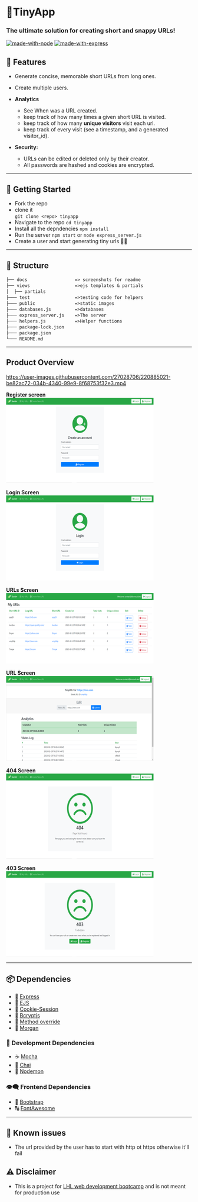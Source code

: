 # 🔗TinyApp
### The ultimate solution for creating short and snappy URLs!
[![made-with-node](https://img.shields.io/badge/Made%20with-Node.js%20-success)](https://nodejs.org/en/) [![made-with-express](https://img.shields.io/badge/Made%20with-Express.js%20-black)](https://expressjs.com/)

## 🌟 Features
- Generate concise, memorable short URLs from long ones.
- Create multiple users.
- **Analytics**
  - See When was a URL created.
  - keep track of how many times a given short URL is visited.
  - keep track of how many **unique visitors** visit each url.
  - keep track of every visit (see a timestamp, and a generated visitor_id).

- **Security:** 
  - URLs can be edited or deleted only by their creator.
  - All passwords are hashed and cookies are encrypted.
---
## 🚀 Getting Started
  - Fork the repo
  - clone it  
  `git clone <repo> tinyapp`
  - Navigate to the repo
  `cd tinyapp`
  - Install all the depndencies
  `npm install`
  - Run the server
  `npm start` or `node express_server.js`
  - Create a user and start generating tiny urls 🎉🎇
---
## 🧱 Structure
```
├── docs                  => screenshots for readme
├── views                 =>ejs templates & partials
│  ├── partials
├─── test                 =>testing code for helpers
├─── public               =>static images
├─── databases.js         =>databases
├─── express_server.js    =>The server
├─── helpers.js           =>Helper functions
├─── package-lock.json
├─── package.json
└─── README.md

```
---
## Product Overview
https://user-images.githubusercontent.com/27028706/220885021-be82ac72-034b-4340-99e9-8f68753f32e3.mp4

**Register screen** <br />
<img src="https://github.com/ShoroukAziz/tinyapp/blob/master/docs/register.PNG?raw=true"  width="400" height="230">

**Login Screen** <br />
<img src="https://github.com/ShoroukAziz/tinyapp/blob/master/docs/login.PNG?raw=true"  width="400" height="230">

**URLs Screen** <br />
<img src="https://github.com/ShoroukAziz/tinyapp/blob/master/docs/my%20urls.PNG?raw=true"  width="400" height="190">

**URL Screen** <br />
<img src="https://github.com/ShoroukAziz/tinyapp/blob/master/docs/url%20page.PNG?raw=true"  width="400" height="230">

**404 Screen** <br />
<img src="https://github.com/ShoroukAziz/tinyapp/blob/master/docs/not%20found.PNG?raw=true"  width="400" height="230">

**403 Screen** <br />
<img src="https://github.com/ShoroukAziz/tinyapp/blob/master/docs/forbidden.PNG?raw=true"  width="400" height="230">


---
  ## 📦 Dependencies
  - 🚄 [Express](express.js)
  - 📰 [EJS](https://ejs.co/)
  - 🍪 [Cookie-Session](https://www.npmjs.com/package/cookie-session)
  - 🔐 [Bcryptjs](https://www.npmjs.com/package/bcryptjs)
  - 📝 [Method override](https://www.npmjs.com/package/method-override)
  - 💬 [Morgan](https://www.npmjs.com/package/morgan)

  ### 🧰 Development Dependencies
  - ☕ [Mocha](https://www.npmjs.com/package/mocha)
  - 🍵 [Chai](https://www.npmjs.com/package/chai)
  - 👿 [Nodemon](https://www.npmjs.com/package/nodemon)

### 👁‍🗨 Frontend Dependencies
- 🎨 [Bootstrap](https://getbootstrap.com/)
- 🔠 [FontAwesome](https://fontawesome.com/)
---
## 🙈 Known issues
  - The url provided by the user has to start with http ot https otherwise it'll fail

## ⚠️ Disclaimer
- This is a project for [LHL web development bootcamp](https://www.lighthouselabs.ca/) and is not meant for production use
